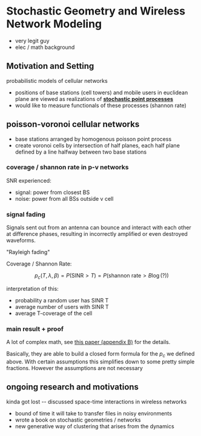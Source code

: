 # Stochastic Geometry and Wireless Network Modeling

* very legit guy
* elec / math background

## Motivation and Setting

probabilistic models of cellular networks
* positions of base stations (cell towers) and mobile users in euclidean plane
  are viewed as realizations of [**stochastic point
  processes**](https://en.wikipedia.org/wiki/Point_process)
* would like to measure functionals of these processes (shannon rate)

## poisson-voronoi cellular networks

* base stations arranged by homogenous poisson point process
* create voronoi cells by intersection of half planes, each half plane defined
  by a line halfway between two base stations

### coverage / shannon rate in p-v networks

SNR experienced: 
* signal: power from closest BS
* noise: power from all BSs outside v cell

### signal fading

Signals sent out from an antenna can bounce and interact with each other at
difference phases, resulting in incorrectly amplified or even destroyed
waveforms.

"Rayleigh fading"

Coverage / Shannon Rate:

$$
p_c(T, \lambda, \beta) = P(\text{SINR} > T) = P(\text{shannon rate} > B \log{ (?) })
$$

interpretation of this:  
* probability a random user has SINR T
* average number of users with SINR T
* average T-coverage of the cell

### main result + proof

A lot of complex math, see [this paper (appendix
B)](https://arxiv.org/pdf/1009.0516) for the details.

Basically, they are able to build a closed form formula for the $p_c$ we 
defined above.  With certain assumptions this simplifies down to some
pretty simple fractions.  However the assumptions are not necessary

## ongoing research and motivations

kinda got lost -- discussed space-time interactions in wireless networks

* bound of time it will take to transfer files in noisy environments
* wrote a book on stochastic geometries / networks
* new generative way of clustering that arises from the dynamics
